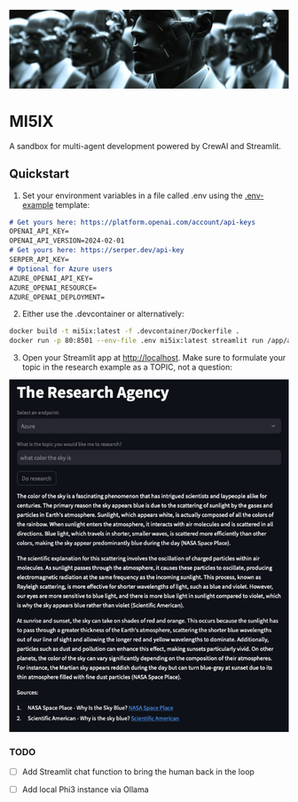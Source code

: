 ![agents](docs/agents.png)

# MI5IX

A sandbox for multi-agent development powered by CrewAI and Streamlit.

## Quickstart

1. Set your environment variables in a file called .env using the [.env-example](.env-example) template:

```md
# Get yours here: https://platform.openai.com/account/api-keys
OPENAI_API_KEY=
OPENAI_API_VERSION=2024-02-01
# Get yours here: https://serper.dev/api-key
SERPER_API_KEY=
# Optional for Azure users
AZURE_OPENAI_API_KEY=
AZURE_OPENAI_RESOURCE=
AZURE_OPENAI_DEPLOYMENT=
```

2. Either use the .devcontainer or alternatively:

```bash
docker build -t mi5ix:latest -f .devcontainer/Dockerfile .
docker run -p 80:8501 --env-file .env mi5ix:latest streamlit run /app/agency/__main__.py
```

3. Open your Streamlit app at [http://localhost](http://localhost). Make sure to formulate your topic in the research example as a TOPIC, not a question:

![app](docs/streamlit.png)

### TODO

- [ ] Add Streamlit chat function to bring the human back in the loop

- [ ] Add local Phi3 instance via Ollama
